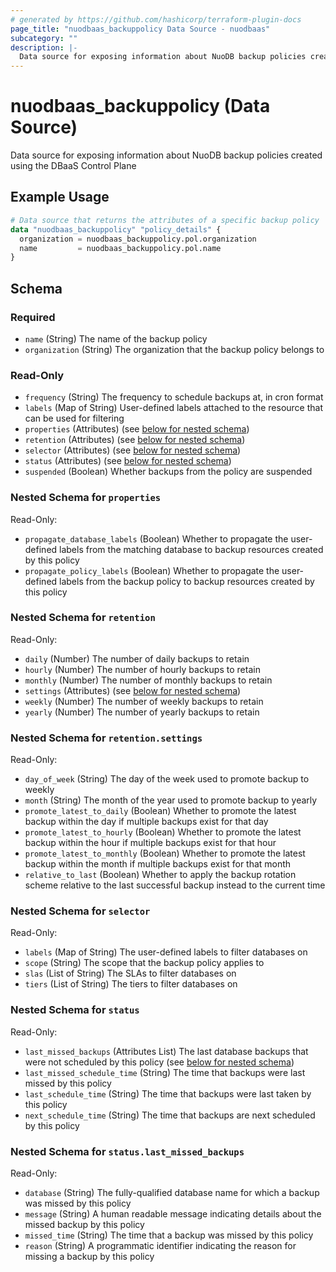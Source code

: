 ```yaml
---
# generated by https://github.com/hashicorp/terraform-plugin-docs
page_title: "nuodbaas_backuppolicy Data Source - nuodbaas"
subcategory: ""
description: |-
  Data source for exposing information about NuoDB backup policies created using the DBaaS Control Plane
---
```


# nuodbaas_backuppolicy (Data Source)

Data source for exposing information about NuoDB backup policies created using the DBaaS Control Plane

## Example Usage

```terraform
# Data source that returns the attributes of a specific backup policy
data "nuodbaas_backuppolicy" "policy_details" {
  organization = nuodbaas_backuppolicy.pol.organization
  name         = nuodbaas_backuppolicy.pol.name
}
```

<!-- schema generated by tfplugindocs -->
## Schema

### Required

- `name` (String) The name of the backup policy
- `organization` (String) The organization that the backup policy belongs to

### Read-Only

- `frequency` (String) The frequency to schedule backups at, in cron format
- `labels` (Map of String) User-defined labels attached to the resource that can be used for filtering
- `properties` (Attributes) (see [below for nested schema](#nestedatt--properties))
- `retention` (Attributes) (see [below for nested schema](#nestedatt--retention))
- `selector` (Attributes) (see [below for nested schema](#nestedatt--selector))
- `status` (Attributes) (see [below for nested schema](#nestedatt--status))
- `suspended` (Boolean) Whether backups from the policy are suspended

<a id="nestedatt--properties"></a>
### Nested Schema for `properties`

Read-Only:

- `propagate_database_labels` (Boolean) Whether to propagate the user-defined labels from the matching database to backup resources created by this policy
- `propagate_policy_labels` (Boolean) Whether to propagate the user-defined labels from the backup policy to backup resources created by this policy


<a id="nestedatt--retention"></a>
### Nested Schema for `retention`

Read-Only:

- `daily` (Number) The number of daily backups to retain
- `hourly` (Number) The number of hourly backups to retain
- `monthly` (Number) The number of monthly backups to retain
- `settings` (Attributes) (see [below for nested schema](#nestedatt--retention--settings))
- `weekly` (Number) The number of weekly backups to retain
- `yearly` (Number) The number of yearly backups to retain

<a id="nestedatt--retention--settings"></a>
### Nested Schema for `retention.settings`

Read-Only:

- `day_of_week` (String) The day of the week used to promote backup to weekly
- `month` (String) The month of the year used to promote backup to yearly
- `promote_latest_to_daily` (Boolean) Whether to promote the latest backup within the day if multiple backups exist for that day
- `promote_latest_to_hourly` (Boolean) Whether to promote the latest backup within the hour if multiple backups exist for that hour
- `promote_latest_to_monthly` (Boolean) Whether to promote the latest backup within the month if multiple backups exist for that month
- `relative_to_last` (Boolean) Whether to apply the backup rotation scheme relative to the last successful backup instead to the current time



<a id="nestedatt--selector"></a>
### Nested Schema for `selector`

Read-Only:

- `labels` (Map of String) The user-defined labels to filter databases on
- `scope` (String) The scope that the backup policy applies to
- `slas` (List of String) The SLAs to filter databases on
- `tiers` (List of String) The tiers to filter databases on


<a id="nestedatt--status"></a>
### Nested Schema for `status`

Read-Only:

- `last_missed_backups` (Attributes List) The last database backups that were not scheduled by this policy (see [below for nested schema](#nestedatt--status--last_missed_backups))
- `last_missed_schedule_time` (String) The time that backups were last missed by this policy
- `last_schedule_time` (String) The time that backups were last taken by this policy
- `next_schedule_time` (String) The time that backups are next scheduled by this policy

<a id="nestedatt--status--last_missed_backups"></a>
### Nested Schema for `status.last_missed_backups`

Read-Only:

- `database` (String) The fully-qualified database name for which a backup was missed by this policy
- `message` (String) A human readable message indicating details about the missed backup by this policy
- `missed_time` (String) The time that a backup was missed by this policy
- `reason` (String) A programmatic identifier indicating the reason for missing a backup by this policy
